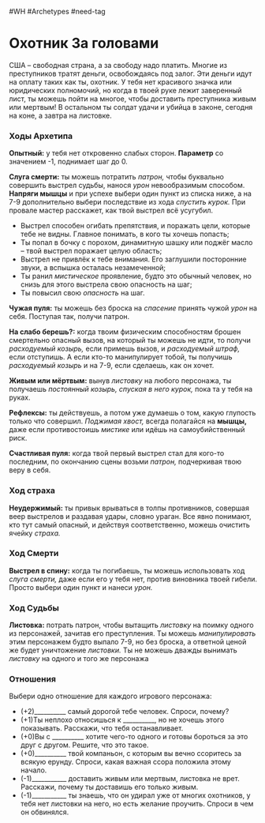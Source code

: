#WH #Archetypes #need-tag

# Охотник За головами
США – свободная страна, а за свободу надо платить. Многие из преступников тратят деньги, освобождаясь под залог. Эти деньги идут на оплату таких как ты, охотник. У тебя нет красивого значка или юридических полномочий, но когда в твоей руке лежит заверенный лист, ты можешь пойти на многое, чтобы доставить преступника живым или мертвым! В остальном ты солдат удачи и убийца в законе, сегодня на коне, а завтра на листовке.

### Ходы Архетипа 

**Опытный:** у тебя нет откровенно слабых сторон.  **Параметр** со значением -1, поднимает шаг до 0.  

**Слуга смерти:** ты можешь потратить *патрон,* чтобы  буквально совершить выстрел судьбы, нанося *урон*  невообразимым способом. **Напряги мышцы** и при успехе  выбери один пункт из списка ниже, а на 7-9  дополнительно выбери последствие из хода *спустить  курок.* При провале мастер расскажет, как твой выстрел всё  усугубил.  
- Выстрел способен огибать препятствия, и поражать  цели, которые тебе не видны. Главное понимать, в кого  ты хочешь попасть;  
- Ты попал в бочку с порохом, динамитную шашку или  поджёг масло – твой выстрел поражает целую область;  
- Выстрел не привлёк к тебе внимания. Его заглушили  посторонние звуки, а вспышка осталась незамеченной;  
- Ты ранил *мистическое* проявление, будто это  обычный человек, но снизь для этого выстрела свою  опасность на шаг;  
- Ты повысил свою *опасность* на шаг.  

**Чужая пуля:** ты можешь без броска на *спасение*  принять чужой *урон* на себя. Поступая так, получи патрон.  

**На слабо берешь?:** когда твоим физическим  способностям брошен смертельно опасный вызов, на  который ты можешь не идти, то получи *расходуемый  козырь,* если примешь вызов, и *расходуемый штраф,* если  отступишь. А если кто-то манипулирует тобой, ты  получишь *расходуемый козырь* и на 7-9, если сделаешь,  как он хочет.  

**Живым или мёртвым:** вынув *листовку* на любого  персонажа, ты получаешь *постоянный козырь,* *спуская в  него курок,* пока та у тебя на руках.  

**Рефлексы:** ты действуешь, а потом уже думаешь о  том, какую глупость только что совершил. *Поджимая  хвост,* всегда полагайся на **мышцы,** даже если  противостоишь *мистике* или идёшь на самоубийственный  риск.  

**Счастливая пуля:** когда твой первый выстрел стал для  кого-то последним, по окончанию сцены возьми *патрон,*  подчеркивая твою веру в себя.

### Ход страха  
**Неудержимый:** ты привык врываться в толпы  противников, совершая веер выстрелов и раздавая удары,  словно ураган. Все явно понимают, кто тут самый опасный, и  действуя соответственно, можешь очистить ячейку *страха.*

### Ход Смерти  
**Выстрел в спину:** когда ты погибаешь, ты можешь  использовать ход *слуга смерти,* даже если его у тебя нет,  против виновника твоей гибели. Просто выбери один пункт и  нанеси *урон.* 

### Ход Судьбы  
**Листовка:** потрать патрон, чтобы вытащить *листовку* на  поимку одного из персонажей, зачитав его преступления. Ты  можешь *манипулировать* этим персонажем будто выпало 7-9,  но без броска, а ответной ценой же будет уничтожение  *листовки.* Ты не можешь дважды вынимать *листовку* на  одного и того же персонажа

### Отношения  
Выбери одно отношение для каждого игрового персонажа:  
- (+2)\_\_\_\_\_\_\_\_\_\_ самый дорогой тебе человек. Спроси, почему?  
- (+1)Ты неплохо относишься к \_\_\_\_\_\_\_\_\_\_, но не хочешь этого  показывать. Расскажи, что тебя останавливает.  
- (+0)Вы с \_\_\_\_\_\_\_\_\_\_ хотите чего-то одного и готовы бороться  за это друг с другом. Решите, что это такое.  
- (+0)\_\_\_\_\_\_\_\_\_\_ твой компаньон, с которым вы вечно ссоритесь  за всякую ерунду. Спроси, какая важная ссора положила этому  начало.  
- (-1)\_\_\_\_\_\_\_\_\_\__ доставить живым или мертвым, листовка не  врет. Расскажи, почему ты доставишь его только живым.  
- (-1)\_\_\_\_\_\_\_\_\_\__ ты знаешь, что он удирал уже от многих  охотников, у тебя нет листовки на него, но есть желание  проучить. Спроси в чем он обвинялся. 